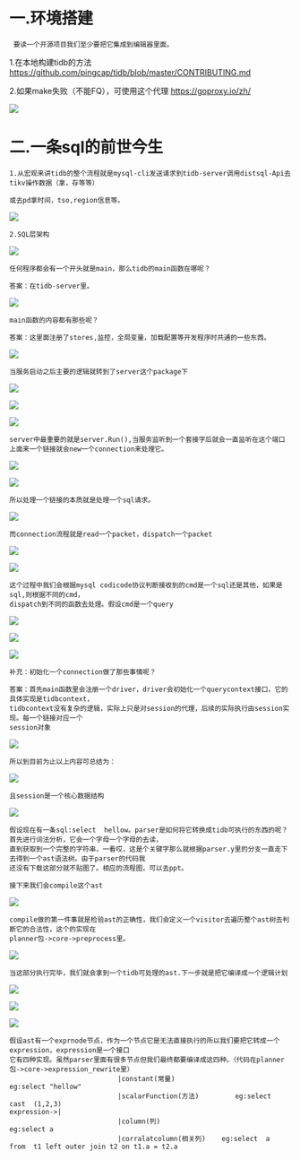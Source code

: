 # 一.环境搭建
    
     要读一个开源项目我们至少要把它集成到编辑器里面。
     
1.在本地构建tidb的方法  https://github.com/pingcap/tidb/blob/master/CONTRIBUTING.md
    
2.如果make失败（不能FQ），可使用这个代理   https://goproxy.io/zh/
    
![](tidb1-1.png)

# 二.一条sql的前世今生

    1.从宏观来讲tidb的整个流程就是mysql-cli发送请求到tidb-server调用distsql-Api去tikv操作数据（拿，存等等）
    
    或去pd拿时间，tso,region信息等。
          
![](tidb-architecture.png)

    2.SQL层架构
    
![](tidb-sql-layer.png)

    任何程序都会有一个开头就是main，那么tidb的main函数在哪呢？
    
    答案：在tidb-server里。
    
![](tidb-main.png)
    
    main函数的内容都有那些呢？
    
    答案：这里面注册了stores,监控，全局变量，加载配置等开发程序时共通的一些东西。
    
![](tidb1.png)

    当服务启动之后主要的逻辑就转到了server这个package下
    
![](tidb2.png)   

![](tidb3.png)   

![](tidb-server.png)

    server中最重要的就是server.Run(),当服务监听到一个套接字后就会一直监听在这个端口上面来一个链接就会new一个connection来处理它。
    
![](tidb4.png)

![](tidb5.png)   

    所以处理一个链接的本质就是处理一个sql请求。
    
![](tidb7.png)   

    而connection流程就是read一个packet，dispatch一个packet
    
![](tidb8.png)

![](tidb9.png)   

    这个过程中我们会根据mysql codicode协议判断接收到的cmd是一个sql还是其他，如果是sql,则根据不同的cmd，
    dispatch到不同的函数去处理。假设cmd是一个query
    
![](tidb-cmd.png)   

![](tidb-cmd1.png)   

![](tidb15.png)   

    补充：初始化一个connection做了那些事情呢？
    
    答案：首先main函数里会注册一个driver，driver会初始化一个querycontext接口，它的具体实现是tidbcontext，
    tidbcontext没有复杂的逻辑，实际上只是对session的代理，后续的实际执行由session实现。每一个链接对应一个
    session对象
    
![](tidbcontext.png)   

    所以到目前为止以上内容可总结为：
    
![](tidb18.png) 

    且session是一个核心数据结构
   
![](tidb-session.png) 
 
    假设现在有一条sql:select  hellow。parser是如何将它转换成tidb可执行的东西的呢？首先进行词法分析，它会一个字母一个字母的去读，
    直到获取到一个完整的字符串，一看哎，这是个关键字那么就根据parser.y里的分支一直走下去得到一个ast语法树。由于parser的代码我
    还没有下载这部分就不贴图了。相应的流程图，可以去ppt。
    
    接下来我们会compile这个ast
    
![](tidb21.png) 

    compile做的第一件事就是检验ast的正确性，我们会定义一个visitor去遍历整个ast树去判断它的合法性，这个的实现在
    planner包->core->preprocess里。
    
![](tidb22.png) 
    
    当这部分执行完毕，我们就会拿到一个tidb可处理的ast.下一步就是把它编译成一个逻辑计划
    
![](tidb23.png) 

![](tidb24.png)

![](tidb25.png) 

    假设ast有一个exprnode节点，作为一个节点它是无法直接执行的所以我们要把它转成一个expression，expression是一个接口
    它有四种实现。虽然parser里面有很多节点但我们最终都要编译成这四种。（代码在planner包->core->expression_rewrite里）
                               |constant(常量)                     eg:select "hellow"
                               |scalarFunction(方法)         eg:select  cast  (1,2,3)
    expression->|
                               |column(列)                             eg:select a
                               |corralatcolumn(相关列)    eg:select  a  from  t1 left outer join t2 on t1.a = t2.a 
                               


    
    
    


